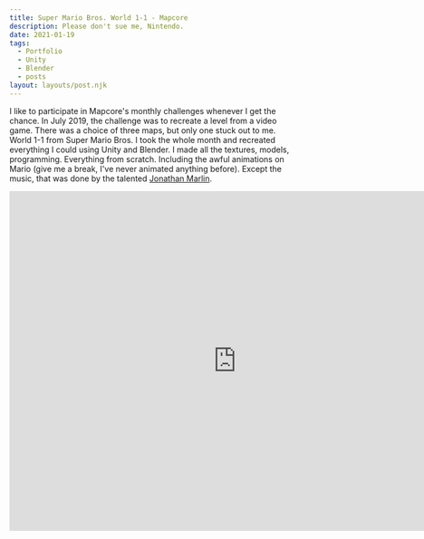 ```yaml
---
title: Super Mario Bros. World 1-1 - Mapcore
description: Please don't sue me, Nintendo.
date: 2021-01-19
tags:
  - Portfolio
  - Unity
  - Blender
  - posts
layout: layouts/post.njk
---
```


<p>I like to participate in Mapcore's monthly challenges whenever I get the chance. In July 2019, the challenge was to recreate a level from a video game. There was a choice of three maps, but only one stuck out to me. World 1-1 from Super Mario Bros. I took the whole month and recreated everything I could using Unity and Blender. I made all the textures, models, programming. Everything from scratch. Including the awful animations on Mario (give me a break, I've never animated anything before). Except the music, that was done by the talented <a href="https://soundcloud.com/jonathan-marlin" target="blank">Jonathan Marlin</a>.</p>

<div class="container">
<p style="text-align: center"><iframe width="800" height="600" src="https://www.youtube.com/embed/jVVU7xRXGv4" frameborder="0" allow="accelerometer; autoplay; clipboard-write; encrypted-media; gyroscope; picture-in-picture" allowfullscreen class="video"></iframe></p></div>